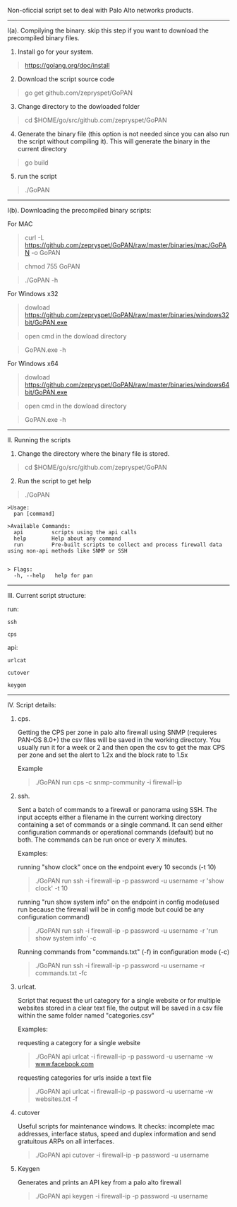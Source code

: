 Non-oficcial script set to deal with Palo Alto networks products.

___
I(a). Compilying the binary. skip this step if you want to download the precompiled binary files.

1. Install go for your system.
>https://golang.org/doc/install

2. Download the script source code 
> go get github.com/zepryspet/GoPAN

3. Change directory to the dowloaded folder
> cd $HOME/go/src/github.com/zepryspet/GoPAN

4. Generate the binary file (this option is not needed since you can also run the script without compiling it). This will generate the binary in the current directory
> go build

5. run the script
>./GoPAN
___

I(b). Downloading the precompiled binary scripts:

For MAC

>curl -L https://github.com/zepryspet/GoPAN/raw/master/binaries/mac/GoPAN -o GoPAN

>chmod 755 GoPAN

>./GoPAN -h

For Windows x32

> dowload https://github.com/zepryspet/GoPAN/raw/master/binaries/windows32bit/GoPAN.exe

> open cmd in the dowload directory

>GoPAN.exe -h 

For Windows x64

> dowload https://github.com/zepryspet/GoPAN/raw/master/binaries/windows64bit/GoPAN.exe

> open cmd in the dowload directory

>GoPAN.exe -h


___
II. Running the scripts

1. Change the directory where the binary file is stored.
> cd $HOME/go/src/github.com/zepryspet/GoPAN

2. Run the script to get help

> ./GoPAN
    
    
    >Usage:
      pan [command]

    >Available Commands:
      api         scripts using the api calls
      help        Help about any command
      run         Pre-built scripts to collect and process firewall data using non-api methods like SNMP or SSH


    > Flags:
      -h, --help   help for pan

___

III. Current script structure:

run:

    ssh

    cps

api:

    urlcat
    
    cutover
    
    keygen
    
___
IV. Script details:

1. cps. 

    Getting the CPS per zone in palo alto firewall using SNMP (requieres PAN-OS 8.0+) the csv files will be saved in the working directory. You usually run it for a week or 2 and then open the csv to get the max CPS per zone and set the alert to 1.2x and the block rate to 1.5x

    Example
    > ./GoPAN run cps -c snmp-community -i firewall-ip

2. ssh.

    Sent a batch of commands to a firewall or panorama using SSH. The input accepts either a filename in the current working directory containing a set of commands or a single command. It can send either configuration commands or operational commands (default) but no both. The commands can be run once or every X minutes.

    Examples:
    
    running "show clock" once on the endpoint every 10 seconds (-t 10)
    >./GoPAN run ssh -i firewall-ip -p password -u username -r 'show clock' -t 10
    
    running "run show system info" on the endpoint in config mode(used run because the firewall will be in config mode but could be any configuration command)
    >./GoPAN run ssh -i firewall-ip -p password -u username -r 'run show system info' -c
    
    Running commands from "commands.txt" (-f) in configuration mode (-c)
    >./GoPAN run ssh -i firewall-ip -p password -u username -r commands.txt -fc
    
    
3. urlcat.

    Script that request the url category for a single website or for multiple websites stored in a clear text file, the output will be saved in a csv file within the same folder named "categories.csv"

    Examples:
    
    requesting a category for a single website
    
    >./GoPAN api urlcat -i firewall-ip -p password -u username -w www.facebook.com 

    requesting categories for urls inside a text file
    
    >./GoPAN api urlcat -i firewall-ip -p password -u username -w websites.txt -f
    
4. cutover

    Useful scripts for maintenance windows. It checks: incomplete mac addresses, interface status, speed and duplex information and send gratuitous ARPs on all interfaces.
    
    >./GoPAN api cutover -i firewall-ip -p password -u username
    
5. Keygen

    Generates and prints an API key from a palo alto firewall
    
    >./GoPAN api keygen -i firewall-ip -p password -u username
